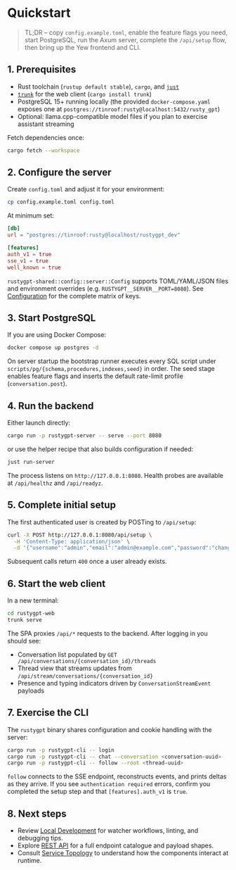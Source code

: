 # Quickstart

> TL;DR – copy `config.example.toml`, enable the feature flags you need, start PostgreSQL, run the Axum server, complete the
> `/api/setup` flow, then bring up the Yew frontend and CLI.

## 1. Prerequisites

- Rust toolchain (`rustup default stable`), `cargo`, and [`just`](https://just.systems)
- [`trunk`](https://trunkrs.dev/) for the web client (`cargo install trunk`)
- PostgreSQL 15+ running locally (the provided `docker-compose.yaml` exposes one at `postgres://tinroof:rusty@localhost:5432/rusty_gpt`)
- Optional: llama.cpp-compatible model files if you plan to exercise assistant streaming

Fetch dependencies once:

```bash
cargo fetch --workspace
```

## 2. Configure the server

Create `config.toml` and adjust it for your environment:

```bash
cp config.example.toml config.toml
```

At minimum set:

```toml
[db]
url = "postgres://tinroof:rusty@localhost/rustygpt_dev"

[features]
auth_v1 = true
sse_v1 = true
well_known = true
```

`rustygpt-shared::config::server::Config` supports TOML/YAML/JSON files and environment overrides (e.g.
`RUSTYGPT__SERVER__PORT=8080`). See [Configuration](../reference/config.md) for the complete matrix of keys.

## 3. Start PostgreSQL

If you are using Docker Compose:

```bash
docker compose up postgres -d
```

On server startup the bootstrap runner executes every SQL script under `scripts/pg/{schema,procedures,indexes,seed}` in order.
The seed stage enables feature flags and inserts the default rate-limit profile (`conversation.post`).

## 4. Run the backend

Either launch directly:

```bash
cargo run -p rustygpt-server -- serve --port 8080
```

or use the helper recipe that also builds configuration if needed:

```bash
just run-server
```

The process listens on `http://127.0.0.1:8080`. Health probes are available at `/api/healthz` and `/api/readyz`.

## 5. Complete initial setup

The first authenticated user is created by POSTing to `/api/setup`:

```bash
curl -X POST http://127.0.0.1:8080/api/setup \
  -H 'Content-Type: application/json' \
  -d '{"username":"admin","email":"admin@example.com","password":"change-me"}'
```

Subsequent calls return `400` once a user already exists.

## 6. Start the web client

In a new terminal:

```bash
cd rustygpt-web
trunk serve
```

The SPA proxies `/api/*` requests to the backend. After logging in you should see:

- Conversation list populated by `GET /api/conversations/{conversation_id}/threads`
- Thread view that streams updates from `/api/stream/conversations/{conversation_id}`
- Presence and typing indicators driven by `ConversationStreamEvent` payloads

## 7. Exercise the CLI

The `rustygpt` binary shares configuration and cookie handling with the server:

```bash
cargo run -p rustygpt-cli -- login
cargo run -p rustygpt-cli -- chat --conversation <conversation-uuid>
cargo run -p rustygpt-cli -- follow --root <thread-uuid>
```

`follow` connects to the SSE endpoint, reconstructs events, and prints deltas as they arrive. If you see `authentication required`
errors, confirm you completed the setup step and that `[features].auth_v1` is `true`.

## 8. Next steps

- Review [Local Development](local-dev.md) for watcher workflows, linting, and debugging tips.
- Explore [REST API](../reference/api.md) for a full endpoint catalogue and payload shapes.
- Consult [Service Topology](../architecture/service-topology.md) to understand how the components interact at runtime.
